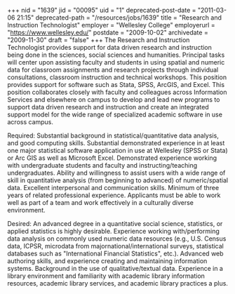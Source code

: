 +++
nid = "1639"
jid = "00095"
uid = "1"
deprecated-post-date = "2011-03-06 21:15"
deprecated-path = "/resources/jobs/1639"
title = "Research and Instruction Technologist"
employer = "Wellesley College"
employerurl = "https://www.wellesley.edu/"
postdate = "2009-10-02"
archivedate = "2009-11-30"
draft = "false"
+++
The Research and Instruction Technologist provides support for data
driven research and instruction being done in the sciences, social
sciences and humanities. Principal tasks will center upon assisting
faculty and students in using spatial and numeric data for classroom
assignments and research projects through individual consultations,
classroom instruction and technical workshops. This position provides
support for software such as Stata, SPSS, ArcGIS, and Excel. This
position collaborates closely with faculty and colleagues across
Information Services and elsewhere on campus to develop and lead new
programs to support data driven research and instruction and create an
integrated support model for the wide range of specialized academic
software in use across campus.  
  
Required: Substantial background in statistical/quantitative data
analysis, and good computing skills. Substantial demonstrated experience
in at least one major statistical software application in use at
Wellesley (SPSS or Stata) or Arc GIS as well as Microsoft Excel.
Demonstrated experience working with undergraduate students and faculty
and instructing/teaching undergraduates. Ability and willingness to
assist users with a wide range of skill in quantitative analysis (from
beginning to advanced) of numeric/spatial data. Excellent interpersonal
and communication skills. Minimum of three years of related professional
experience. Applicants must be able to work well as part of a team and
work effectively in a culturally diverse environment.

Desired: An advanced degree in a quantitative social science,
statistics, or applied statistics is highly desirable. Experience
working with/performing data analysis on commonly used numeric data
resources (e.g., U.S. Census data, ICPSR, microdata from
majornational/international surveys, statistical databases such as
"International Financial Statistics", etc.). Advanced web authoring
skills, and experience creating and maintaining information systems.
Background in the use of qualitative/textual data. Experience in a
library environment and familiarity with academic library information
resources, academic library services, and academic library practices a
plus.  
